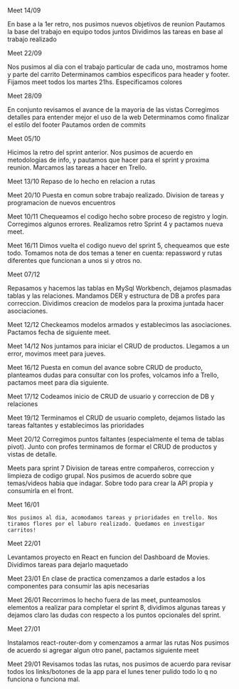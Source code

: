 Meet 14/09

En base a la 1er retro, nos pusimos nuevos objetivos de reunion
Pautamos la base del trabajo en equipo todos juntos
Dividimos las tareas en base al trabajo realizado

Meet 22/09

Nos pusimos al dia con el trabajo particular de cada uno, mostramos home y parte del carrito
Determinamos cambios especificos para header y footer.
Fijamos meet todos los martes 21hs.
Especificamos colores

Meet 28/09

En conjunto revisamos el avance de la mayoria de las vistas
Corregimos detalles para entender mejor el uso de la web
Determinamos como finalizar el estilo del footer
Pautamos orden de commits

Meet 05/10

Hicimos la retro del sprint anterior. Nos pusimos de acuerdo en metodologias de info, y pautamos que hacer para el sprint y proxima reunion. Marcamos las tareas a hacer en Trello.

Meet 13/10
Repaso de lo hecho en relacion a rutas

Meet 20/10
Puesta en comun sobre trabajo realizado. Division de tareas y programacion de nuevos encuentros


Meet 10/11
Chequeamos el codigo hecho sobre proceso de registro y login. Corregimos algunos errores. Realizamos retro Sprint 4 y pactamos nueva meet.

Meet 16/11
Dimos vuelta el codigo nuevo del sprint 5, chequeamos que este todo.
Tomamos nota de dos temas a tener en cuenta: repassword y rutas diferentes que funcionan a unos si y otros no.

Meet 07/12

Repasamos y hacemos las tablas en MySql Workbench, dejamos plasmadas tablas y las relaciones. Mandamos DER y estructura de DB a profes para correccion. Dividimos creacion de modelos para la proxima juntada hacer asociaciones.

Meet  12/12
Checkeamos modelos armados y establecimos las asociaciones. Pactamos fecha de siguiente meet.

Meet 14/12
Nos juntamos para iniciar el CRUD de productos. Llegamos a un error, movimos meet para jueves.

Meet 16/12
Puesta en comun del avance sobre CRUD de producto, planteamos dudas para consultar con los profes, volcamos info a Trello, pactamos meet para dia siguiente.

Meet 17/12
Codeamos inicio de CRUD de usuario y correccion de DB y relaciones

Meet 19/12 
Terminamos el CRUD de usuario completo, dejamos listado las tareas faltantes y establecimos las prioridades

Meet 20/12
Corregimos puntos faltantes (especialmente el tema de tablas pivot). Junto con profes terminamos de formar el CRUD de productos y vistas de detalle.

Meets para sprint 7
Division de tareas entre compañeros, correccion y limpieza de codigo grupal. Nos pusimos de acuerdo sobre que temas/videos habia que indagar. Sobre todo para crear la API propia y consumirla en el front.

Meet 16/01

    Nos pusimos al dia, acomodamos tareas y prioridades en trello. Nos tiramos flores por el laburo realizado. Quedamos en investigar carritos! 


Meet 22/01

Levantamos proyecto en React en funcion del Dashboard de Movies. Dividimos tareas para dejarlo maquetado

Meet 23/01
En clase de practica comenzamos a darle estados a los componentes para consumir las apis necesarias

Meet 26/01
Recorrimos lo hecho fuera de las meet, punteamoslos elementos a realizar para completar el sprint 8, dividimos algunas tareas y dejamos claro las dudas con respecto a los puntos opcionales del sprint.

Meet 27/01

Instalamos react-router-dom y comenzamos a armar las rutas
Nos pusimos de acuerdo si agregar algun otro panel, pactamos siguiente meet

Meet 29/01
Revisamos todas las rutas, nos pusimos de acuerdo para revisar todos los links/botones de la app para el lunes tener pulido todo lo q no funciona o funciona mal.


